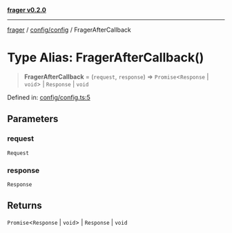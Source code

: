 [**frager v0.2.0**](../../../README.md)

***

[frager](../../../modules.md) / [config/config](../README.md) / FragerAfterCallback

# Type Alias: FragerAfterCallback()

> **FragerAfterCallback** = (`request`, `response`) => `Promise`\<`Response` \| `void`\> \| `Response` \| `void`

Defined in: [config/config.ts:5](https://github.com/kkatou7209/frager/blob/25da44507e44e35eaf72e7a7917a8e5de25272a7/lib/config/config.ts#L5)

## Parameters

### request

`Request`

### response

`Response`

## Returns

`Promise`\<`Response` \| `void`\> \| `Response` \| `void`

